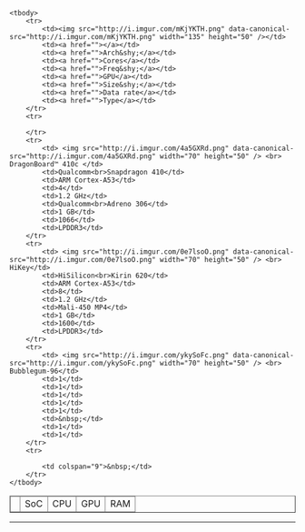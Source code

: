 <table border="1">
	<thead>
		<tr>
			<td></td>
			<td>SoC</td>
			<td colspan="3">CPU</td>
			<td>GPU</td>
			<td colspan="4">RAM</td>
		</tr>
	</thead>
	
	<tbody>
		<tr>
			<td><img src="http://i.imgur.com/mKjYKTH.png" data-canonical-src="http://i.imgur.com/mKjYKTH.png" width="135" height="50" /></td>
			<td><a href=""></a></td>
			<td><a href="">Arch&shy;</a></td>
			<td><a href="">Cores</a></td>
			<td><a href="">Freq&shy;</a></td>
			<td><a href="">GPU</a></td>
			<td><a href="">Size&shy;</a></td>
			<td><a href="">Data rate</a></td>
			<td><a href="">Type</a></td>
		</tr>
		<tr>
			
		</tr>
		<tr>
			<td> <img src="http://i.imgur.com/4a5GXRd.png" data-canonical-src="http://i.imgur.com/4a5GXRd.png" width="70" height="50" /> <br> DragonBoard™ 410c </td>
			<td>Qualcomm<br>Snapdragon 410</td>
			<td>ARM Cortex-A53</td>
			<td>4</td>
			<td>1.2 GHz</td>
			<td>Qualcomm<br>Adreno 306</td>
			<td>1 GB</td>
			<td>1066</td>
			<td>LPDDR3</td>
		</tr>
		<tr>
			<td> <img src="http://i.imgur.com/0e7lsoO.png" data-canonical-src="http://i.imgur.com/0e7lsoO.png" width="70" height="50" /> <br> HiKey</td>
			<td>HiSilicon<br>Kirin 620</td>
			<td>ARM Cortex-A53</td>
			<td>8</td>
			<td>1.2 GHz</td>
			<td>Mali-450 MP4</td>
			<td>1 GB</td>
			<td>1600</td>
			<td>LPDDR3</td>
		</tr>
		<tr>
			<td> <img src="http://i.imgur.com/ykySoFc.png" data-canonical-src="http://i.imgur.com/ykySoFc.png" width="70" height="50" /> <br> Bubblegum-96</td>
			<td>1</td>
			<td>1</td>
			<td>1</td>
			<td>1</td>
			<td>1</td>
			<td>&nbsp;</td>
			<td>1</td>
			<td>1</td>
		</tr>
		<tr>
			
			<td colspan="9">&nbsp;</td>
		</tr>
	</tbody>
</table>


***
